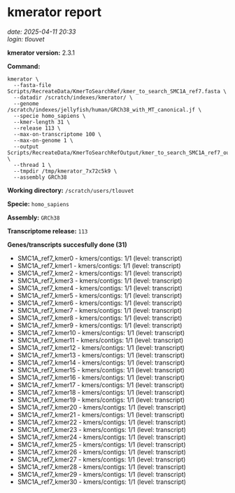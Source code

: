 # kmerator report
*date: 2025-04-11 20:33*  
*login: tlouvet*

**kmerator version:** 2.3.1

**Command:**

```
kmerator \
  --fasta-file Scripts/RecreateData/KmerToSearchRef/kmer_to_search_SMC1A_ref7.fasta \
  --datadir /scratch/indexes/kmerator/ \
  --genome /scratch/indexes/jellyfish/human/GRCh38_with_MT_canonical.jf \
  --specie homo_sapiens \
  --kmer-length 31 \
  --release 113 \
  --max-on-transcriptome 100 \
  --max-on-genome 1 \
  --output Scripts/RecreateData/KmerToSearchRefOutput/kmer_to_search_SMC1A_ref7_output \
  --thread 1 \
  --tmpdir /tmp/kmerator_7x72c5k9 \
  --assembly GRCh38
```

**Working directory:** `/scratch/users/tlouvet`

**Specie:** `homo_sapiens`

**Assembly:** `GRCh38`

**Transcriptome release:** `113`

**Genes/transcripts succesfully done (31)**

- SMC1A_ref7_kmer0 - kmers/contigs: 1/1 (level: transcript)
- SMC1A_ref7_kmer1 - kmers/contigs: 1/1 (level: transcript)
- SMC1A_ref7_kmer2 - kmers/contigs: 1/1 (level: transcript)
- SMC1A_ref7_kmer3 - kmers/contigs: 1/1 (level: transcript)
- SMC1A_ref7_kmer4 - kmers/contigs: 1/1 (level: transcript)
- SMC1A_ref7_kmer5 - kmers/contigs: 1/1 (level: transcript)
- SMC1A_ref7_kmer6 - kmers/contigs: 1/1 (level: transcript)
- SMC1A_ref7_kmer7 - kmers/contigs: 1/1 (level: transcript)
- SMC1A_ref7_kmer8 - kmers/contigs: 1/1 (level: transcript)
- SMC1A_ref7_kmer9 - kmers/contigs: 1/1 (level: transcript)
- SMC1A_ref7_kmer10 - kmers/contigs: 1/1 (level: transcript)
- SMC1A_ref7_kmer11 - kmers/contigs: 1/1 (level: transcript)
- SMC1A_ref7_kmer12 - kmers/contigs: 1/1 (level: transcript)
- SMC1A_ref7_kmer13 - kmers/contigs: 1/1 (level: transcript)
- SMC1A_ref7_kmer14 - kmers/contigs: 1/1 (level: transcript)
- SMC1A_ref7_kmer15 - kmers/contigs: 1/1 (level: transcript)
- SMC1A_ref7_kmer16 - kmers/contigs: 1/1 (level: transcript)
- SMC1A_ref7_kmer17 - kmers/contigs: 1/1 (level: transcript)
- SMC1A_ref7_kmer18 - kmers/contigs: 1/1 (level: transcript)
- SMC1A_ref7_kmer19 - kmers/contigs: 1/1 (level: transcript)
- SMC1A_ref7_kmer20 - kmers/contigs: 1/1 (level: transcript)
- SMC1A_ref7_kmer21 - kmers/contigs: 1/1 (level: transcript)
- SMC1A_ref7_kmer22 - kmers/contigs: 1/1 (level: transcript)
- SMC1A_ref7_kmer23 - kmers/contigs: 1/1 (level: transcript)
- SMC1A_ref7_kmer24 - kmers/contigs: 1/1 (level: transcript)
- SMC1A_ref7_kmer25 - kmers/contigs: 1/1 (level: transcript)
- SMC1A_ref7_kmer26 - kmers/contigs: 1/1 (level: transcript)
- SMC1A_ref7_kmer27 - kmers/contigs: 1/1 (level: transcript)
- SMC1A_ref7_kmer28 - kmers/contigs: 1/1 (level: transcript)
- SMC1A_ref7_kmer29 - kmers/contigs: 1/1 (level: transcript)
- SMC1A_ref7_kmer30 - kmers/contigs: 1/1 (level: transcript)
